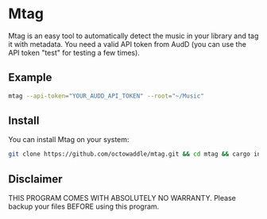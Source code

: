# Mtag

Mtag is an easy tool to automatically detect the music in your library and
tag it with metadata. You need a valid API token from AudD (you can use the
API token "test" for testing a few times).

## Example

```sh
mtag --api-token="YOUR_AUDD_API_TOKEN" --root="~/Music"
```

## Install

You can install Mtag on your system:

```sh
git clone https://github.com/octowaddle/mtag.git && cd mtag && cargo install --path .
```

## Disclaimer

THIS PROGRAM COMES WITH ABSOLUTELY NO WARRANTY. Please backup your files BEFORE
using this program.
